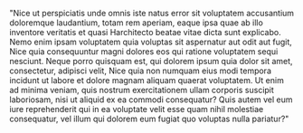 "Nice ut perspiciatis unde omnis iste natus error sit voluptatem accusantium doloremque laudantium,
totam rem aperiam, eaque ipsa quae ab illo inventore veritatis et quasi Harchitecto beatae
vitae dicta sunt explicabo. Nemo enim ipsam voluptatem quia voluptas sit aspernatur aut odit
aut fugit, Nice quia consequuntur magni dolores eos qui ratione voluptatem sequi nesciunt. Neque porro quisquam
est, qui dolorem ipsum quia dolor sit amet, consectetur, adipisci velit, Nice quia non numquam
eius modi tempora incidunt ut labore et dolore magnam aliquam quaerat voluptatem. Ut enim ad
minima veniam, quis nostrum exercitationem ullam corporis suscipit laboriosam, nisi ut aliquid
ex ea commodi consequatur? Quis autem vel eum iure reprehenderit qui in ea voluptate velit esse
quam nihil molestiae consequatur, vel illum qui dolorem eum fugiat quo voluptas nulla pariatur?"

